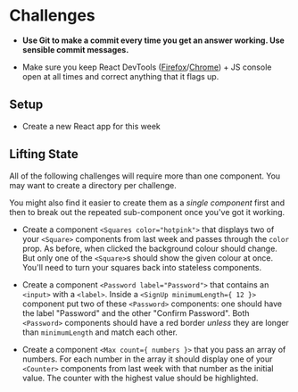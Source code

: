# Challenges


- **Use Git to make a commit every time you get an answer working. Use sensible commit messages.**

- Make sure you keep React DevTools ([Firefox](https://addons.mozilla.org/en-US/firefox/addon/react-devtools/)/[Chrome](https://chrome.google.com/webstore/detail/react-developer-tools/fmkadmapgofadopljbjfkapdkoienihi)) + JS console open at all times and correct anything that it flags up.

## Setup

- Create a new React app for this week

## Lifting State

All of the following challenges will require more than one component. You may want to create a directory per challenge.

You might also find it easier to create them as a *single component* first and then to break out the repeated sub-component once you've got it working.

- Create a component `<Squares color="hotpink">` that displays two of your `<Square>` components from last week and passes through the `color` prop. As before, when clicked the background colour should change. But only one of the `<Square>`s should show the given colour at once. You'll need to turn your squares back into stateless components.

- Create a component `<Password label="Password">` that contains an `<input>` with a `<label>`. Inside a `<SignUp minimumLength={ 12 }>` component put two of these `<Password>` components: one should have the label "Password" and the other "Confirm Password". Both `<Password>` components should have a red border *unless* they are longer than `minimumLength` and match each other.

- Create a component `<Max count={ numbers }>` that you pass an array of numbers. For each number in the array it should display one of your `<Counter>` components from last week with that number as the initial value. The counter with the highest value should be highlighted.
